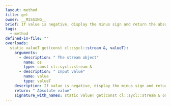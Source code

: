 ```yaml
---
layout: method
title: get
owner: __MISSING__
brief: If value is negative, display the minus sign and return the absolute value
tags:
  - method
defined-in-file: ""
overloads:
  static valueT get(const cl::sycl::stream &, valueT):
    arguments:
      - description: " The stream object"
        name: os
        type: const cl::sycl::stream &
      - description: " Input value"
        name: value
        type: valueT
    description: If value is negative, display the minus sign and return the absolute value
    return: " Absolute value"
    signature_with_names: static valueT get(const cl::sycl::stream & os, valueT value)
---
```

